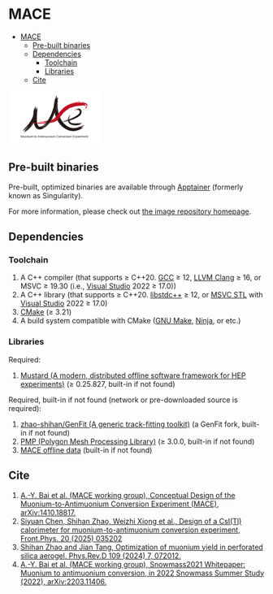 # MACE

- [MACE](#mace)
  - [Pre-built binaries](#pre-built-binaries)
  - [Dependencies](#dependencies)
    - [Toolchain](#toolchain)
    - [Libraries](#libraries)
  - [Cite](#cite)

![MACE](document/picture/MACE_logo_v2.svg)

## Pre-built binaries

Pre-built, optimized binaries are available through [Apptainer](https://apptainer.org/) (formerly known as Singularity).

For more information, please check out [the image repository homepage](https://github.com/zhao-shihan/MACE-apptainer).

## Dependencies

### Toolchain

1. A C++ compiler (that supports ≥ C++20. [GCC](https://gcc.gnu.org/) ≥ 12, [LLVM Clang](https://clang.llvm.org/) ≥ 16, or MSVC ≥ 19.30 (i.e., [Visual Studio](https://visualstudio.microsoft.com/) 2022 ≥ 17.0))
2. A C++ library (that supports ≥ C++20. [libstdc++](https://gcc.gnu.org/onlinedocs/libstdc++/) ≥ 12, or [MSVC STL](https://github.com/microsoft/STL) with [Visual Studio](https://visualstudio.microsoft.com/) 2022 ≥ 17.0)
3. [CMake](https://cmake.org/) (≥ 3.21)
4. A build system compatible with CMake ([GNU Make](https://www.gnu.org/software/make/), [Ninja](https://ninja-build.org), or etc.)

### Libraries

Required:

1. [Mustard (A modern, distributed offline software framework for HEP experiments)](https://github.com/zhao-shihan/Mustard) (≥ 0.25.827, built-in if not found)

Required, built-in if not found (network or pre-downloaded source is required):

1. [zhao-shihan/GenFit (A generic track-fitting toolkit)](https://github.com/zhao-shihan/GenFit) (a GenFit fork, built-in if not found)
2. [PMP (Polygon Mesh Processing Library)](https://www.pmp-library.org/) (≥ 3.0.0, built-in if not found)
3. [MACE offline data](https://code.ihep.ac.cn/zhaoshh7/mace_offline_data) (built-in if not found)

## Cite

1. [A.-Y. Bai et al. (MACE working group), Conceptual Design of the Muonium-to-Antimuonium Conversion Experiment (MACE), arXiv:1410.18817.](https://arxiv.org/abs/2410.18817)
2. [Siyuan Chen, Shihan Zhao, Weizhi Xiong et al., Design of a CsI(Tl) calorimeter for muonium-to-antimuonium conversion experiment, Front.Phys. 20 (2025) 035202](https://doi.org/10.15302/frontphys.2025.035202)
3. [Shihan Zhao and Jian Tang, Optimization of muonium yield in perforated silica aerogel, Phys.Rev.D 109 (2024) 7, 072012.](https://doi.org/10.1103/PhysRevD.109.072012)
4. [A.-Y. Bai et al. (MACE working group), Snowmass2021 Whitepaper: Muonium to antimuonium conversion, in 2022 Snowmass Summer Study (2022), arXiv:2203.11406.](https://arxiv.org/abs/2203.11406)
